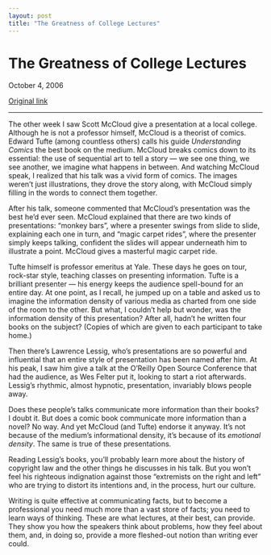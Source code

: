 ```yaml
---
layout: post
title: "The Greatness of College Lectures"
---
```

The Greatness of College Lectures
=================================

October 4, 2006

[Original link](http://www.aaronsw.com/weblog/greatlectures)

* * * * *

The other week I saw Scott McCloud give a presentation at a local
college. Although he is not a professor himself, McCloud is a theorist
of comics. Edward Tufte (among countless others) calls his guide
*Understanding Comics* the best book on the medium. McCloud breaks
comics down to its essential: the use of sequential art to tell a story
— we see one thing, we see another, we imagine what happens in between.
And watching McCloud speak, I realized that his talk was a vivid form of
comics. The images weren’t just illustrations, they drove the story
along, with McCloud simply filling in the words to connect them
together.

After his talk, someone commented that McCloud’s presentation was the
best he’d ever seen. McCloud explained that there are two kinds of
presentations: “monkey bars”, where a presenter swings from slide to
slide, explaining each one in turn, and “magic carpet rides”, where the
presenter simply keeps talking, confident the slides will appear
underneath him to illustrate a point. McCloud gives a masterful magic
carpet ride.

Tufte himself is professor emeritus at Yale. These days he goes on tour,
rock-star style, teaching classes on presenting information. Tufte is a
brilliant presenter — his energy keeps the audience spell-bound for an
entire day. At one point, as I recall, he jumped up on a table and asked
us to imagine the information density of various media as charted from
one side of the room to the other. But what, I couldn’t help but wonder,
was the information density of this presentation? After all, hadn’t he
written four books on the subject? (Copies of which are given to each
participant to take home.)

Then there’s Lawrence Lessig, who’s presentations are so powerful and
influential that an entire style of presentation has been named after
him. At his peak, I saw him give a talk at the O’Reilly Open Source
Conference that had the audience, as Wes Felter put it, looking to start
a riot afterwards. Lessig’s rhythmic, almost hypnotic, presentation,
invariably blows people away.

Does these people’s talks communicate more information than their books?
I doubt it. But does a comic book communicate more information than a
novel? No way. And yet McCloud (and Tufte) endorse it anyway. It’s not
because of the medium’s informational density, it’s because of its
*emotional density*. The same is true of these presentations.

Reading Lessig’s books, you’ll probably learn more about the history of
copyright law and the other things he discusses in his talk. But you
won’t feel his righteous indignation against those “extremists on the
right and left” who are trying to distort its intentions and, in the
process, hurt our culture.

Writing is quite effective at communicating facts, but to become a
professional you need much more than a vast store of facts; you need to
learn ways of thinking. These are what lectures, at their best, can
provide. They show you how the speakers think about problems, how they
feel about them, and, in doing so, provide a more fleshed-out notion
than writing ever could.
